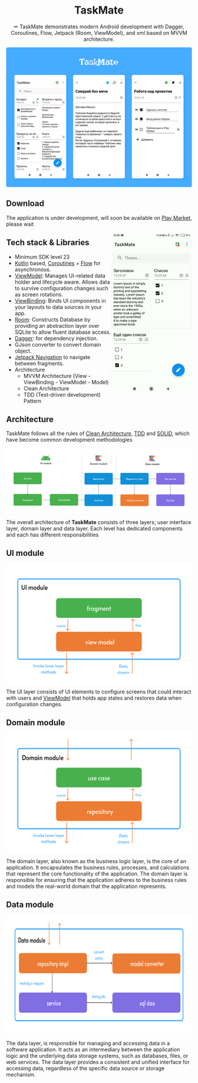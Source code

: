 <h1 align="center">TaskMate</h1>

<p align="center">  
✏ TaskMate demonstrates modern Android development with Dagger, Coroutines, Flow, Jetpack (Room, ViewModel), and xml based on MVVM architecture.
</p>

<p align="center">
<img src="preview/preview_img.png"/>
</p>

## Download
The application is under development, will soon be available on [Play Market](https://play.google.com/store/apps?hl=en&gl=US), please wait

<img src="/preview/preview_video.gif" align="right" width="220"/>

## Tech stack & Libraries
- Minimum SDK level 23
- [Kotlin](https://kotlinlang.org/) based, [Coroutines](https://github.com/Kotlin/kotlinx.coroutines) + [Flow](https://kotlin.github.io/kotlinx.coroutines/kotlinx-coroutines-core/kotlinx.coroutines.flow/) for asynchronous.
- [ViewModel](https://developer.android.com/topic/libraries/architecture/viewmodel): Manages UI-related data holder and lifecycle aware. Allows data to survive configuration changes such as screen rotations.
- [ViewBinding](https://developer.android.com/topic/libraries/view-binding): Binds UI components in your layouts to data sources in your app.
- [Room](https://developer.android.com/training/data-storage/room): Constructs Database by providing an abstraction layer over SQLite to allow fluent database access.
- [Dagger](https://github.com/google/dagger): for dependency injection.
- GJson converter to convert domain object.
- [Jetpack Navigation](https://developer.android.com/guide/navigation/get-started) to navigate between fragments.
- Architecture
  - MVVM Architecture (View - ViewBinding - ViewModel - Model)
  - Clean Architecture
  - TDD (Test-driven development) Pattern

 ## Architecture
TaskMate follows all the rules of [Clean Architecture](https://developer.android.com/topic/architecture), [TDD](https://en.wikipedia.org/wiki/Test-driven_development#:~:text=Test%2Ddriven%20development%20(TDD),software%20against%20all%20test%20cases.) and [SOLID](https://en.wikipedia.org/wiki/SOLID), which have become common development methodologies

<p align="center">
<img src="preview/architecture_preview.png"/>
</p>

The overall architecture of **TaskMate** consists of three layers; user interface layer, domain layer and data layer. Each level has dedicated components and each has different responsibilities

## UI module
<img src="preview/ui_module_preview.png" width="680" height="320"/>

The UI layer consists of UI elements to configure screens that could interact with users and [ViewModel](https://developer.android.com/topic/libraries/architecture/viewmodel) that holds app states and restores data when configuration changes.

## Domain module
<img src="preview/domain_module_preview.png" width="680" height="320"/>

The domain layer, also known as the business logic layer, is the core of an application. It encapsulates the business rules, processes, and calculations that represent the core functionality of the application. The domain layer is responsible for ensuring that the application adheres to the business rules and models the real-world domain that the application represents.

## Data module
<img src="preview/data_module_preview.png" width="680" height="320"/>

The data layer, is responsible for managing and accessing data in a software application. It acts as an intermediary between the application logic and the underlying data storage systems, such as databases, files, or web services. The data layer provides a consistent and unified interface for accessing data, regardless of the specific data source or storage mechanism.



